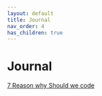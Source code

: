 ```yaml
---
layout: default
title: Journal
nav_order: 4
has_children: true
---
```


# Journal

[7 Reason why Should we code](https://docs.python.org/3/)